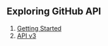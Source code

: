 ## Exploring GitHub API

1. [Getting Started](https://developer.github.com/guides/getting-started/)
1. [API v3](https://developer.github.com/v3/)
